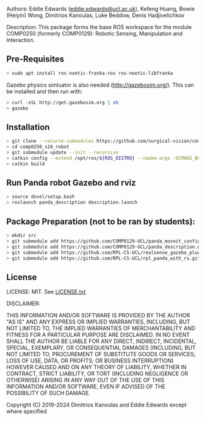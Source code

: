 Authors: Eddie Edwards (eddie.edwards@ucl.ac.uk), Kefeng Huang, Bowie (Heiyin) Wong, Dimitrios Kanoulas, Luke Beddow, Denis Hadjivelichkov

Description: This package forms the base ROS workspace for the module COMP0250 (formerly COMP0129): Robotic Sensing, Manipulation and Interaction.

## Pre-Requisites
```bash
> sudo apt install ros-noetic-franka-ros ros-noetic-libfranka
```
Gazebo physics simluator is also needed (http://gazebosim.org/). This can be installed and then run with:
```bash
> curl -sSL http://get.gazebosim.org | sh
> gazebo
```

## Installation
```bash
> git clone --recurse-submodules https://github.com/surgical-vision/comp0250_s25_labs.git
> cd comp0250_s24_robot
> git submodule update --init --recursive
> catkin config --extend /opt/ros/${ROS_DISTRO} --cmake-args -DCMAKE_BUILD_TYPE=Release
> catkin build
```

## Run Panda robot Gazebo and rviz
```bash
> source devel/setup.bash
> roslaunch panda_description description.launch
```

## Package Preparation (not to be ran by students):
```bash
> mkdir src
> git submodule add https://github.com/COMP0129-UCL/panda_moveit_config.git src/panda_moveit_config
> git submodule add https://github.com/COMP0129-UCL/panda_description.git src/panda_description
> git submodule add https://github.com/RPL-CS-UCL/realsense_gazebo_plugin.git src/realsense_gazebo_plugin 
> git submodule add https://github.com/RPL-CS-UCL/rpl_panda_with_rs.git src/rpl_panda_with_rs
```

## License
LICENSE: MIT.  See [LICENSE.txt](LICENSE.txt)

DISCLAIMER:

THIS INFORMATION AND/OR SOFTWARE IS PROVIDED BY THE AUTHOR "AS IS" AND ANY
EXPRESS OR IMPLIED WARRANTIES, INCLUDING, BUT NOT LIMITED TO, THE IMPLIED
WARRANTIES OF MERCHANTABILITY AND FITNESS FOR A PARTICULAR PURPOSE ARE
DISCLAIMED. IN NO EVENT SHALL THE AUTHOR BE LIABLE FOR ANY DIRECT, INDIRECT,
INCIDENTAL, SPECIAL, EXEMPLARY, OR CONSEQUENTIAL DAMAGES (INCLUDING, BUT NOT
LIMITED TO, PROCUREMENT OF SUBSTITUTE GOODS OR SERVICES; LOSS OF USE, DATA, OR
PROFITS; OR BUSINESS INTERRUPTION) HOWEVER CAUSED AND ON ANY THEORY OF
LIABILITY, WHETHER IN CONTRACT, STRICT LIABILITY, OR TORT (INCLUDING NEGLIGENCE
OR OTHERWISE) ARISING IN ANY WAY OUT OF THE USE OF THIS INFORMATION AND/OR
SOFTWARE, EVEN IF ADVISED OF THE POSSIBILITY OF SUCH DAMAGE.

Copyright (C) 2019-2024 Dimitrios Kanoulas and Eddie Edwards except where specified

